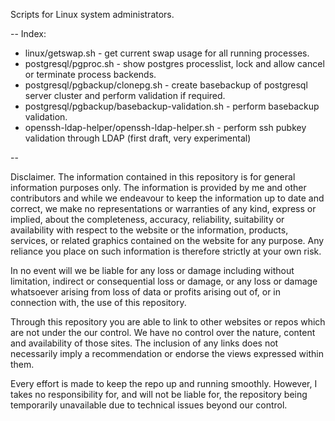 Scripts for Linux system administrators.

--
Index:

- linux/getswap.sh - get current swap usage for all running processes.
- postgresql/pgproc.sh - show postgres processlist, lock and allow cancel or terminate process backends.
- postgresql/pgbackup/clonepg.sh - create basebackup of postgresql server cluster and perform validation if required.
- postgresql/pgbackup/basebackup-validation.sh -  perform basebackup validation.
- openssh-ldap-helper/openssh-ldap-helper.sh - perform ssh pubkey validation through LDAP (first draft, very experimental)


--

Disclaimer.
The information contained in this repository is for general information purposes only. The information is provided by me and other contributors and while we endeavour to keep the information up to date and correct, we make no representations or warranties of any kind, express or implied, about the completeness, accuracy, reliability, suitability or availability with respect to the website or the information, products, services, or related graphics contained on the website for any purpose. Any reliance you place on such information is therefore strictly at your own risk.

In no event will we be liable for any loss or damage including without limitation, indirect or consequential loss or damage, or any loss or damage whatsoever arising from loss of data or profits arising out of, or in connection with, the use of this repository.

Through this repository you are able to link to other websites or repos which are not under the our control. We have no control over the nature, content and availability of those sites. The inclusion of any links does not necessarily imply a recommendation or endorse the views expressed within them.

Every effort is made to keep the repo up and running smoothly. However, I takes no responsibility for, and will not be liable for, the repository being temporarily unavailable due to technical issues beyond our control.
